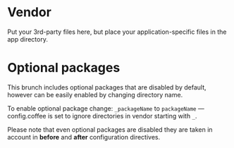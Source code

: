 Vendor
======

Put your 3rd-party files here, but place your application-specific files in the app directory.

Optional packages
======

This brunch includes optional packages that are disabled by default, however can be easily enabled by changing directory name.

To enable optional package change:
`_packageName` to `packageName` &mdash; config.coffee is set to ignore directories in vendor starting with `_`.

Please note that even optional packages are disabled they are taken in account in **before** and **after** configuration directives.
